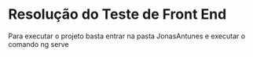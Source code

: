 <h1>Resolução do Teste de Front End</h1>

Para executar o projeto basta entrar na pasta JonasAntunes e executar o comando ng serve
